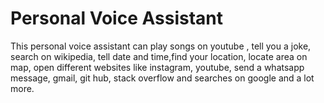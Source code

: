 # Personal Voice Assistant
This personal voice assistant can play songs on youtube , tell you a joke, search on wikipedia, tell date and time,find your location, locate area on map,
open different websites like instagram, youtube, send a whatsapp message, gmail, git hub, stack overflow and searches on google and a lot more.